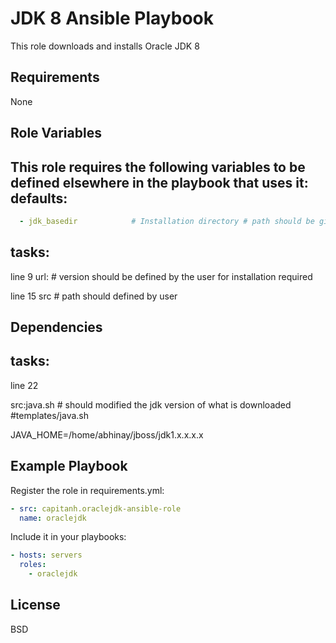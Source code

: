JDK 8 Ansible Playbook
=========

This role downloads and installs Oracle JDK 8

Requirements
------------

None

Role Variables
--------------

This role requires the following variables to be defined elsewhere in the playbook that uses it:
defaults:
-------- 
```yaml
  - jdk_basedir            # Installation directory # path should be given by the user
```
tasks:
-----
line 9
url:  # version should be defined by the user for installation required

line 15 
 src # path should defined by user

Dependencies
------------
tasks:
------
line 22

src:java.sh # should modified the jdk version of what is downloaded   #templates/java.sh


JAVA_HOME=/home/abhinay/jboss/jdk1.x.x.x.x






Example Playbook
----------------

Register the role in requirements.yml:
```yaml
- src: capitanh.oraclejdk-ansible-role
  name: oraclejdk
```
Include it in your playbooks:
```yaml
- hosts: servers
  roles:
    - oraclejdk
```


License
-------

BSD


